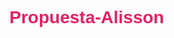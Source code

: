 # Propuesta-Alisson
<!DOCTYPE html>
<html lang="es">
<head>
    <meta charset="UTF-8">
    <meta name="viewport" content="width=device-width, initial-scale=1.0">
    <title>Mensaje especial</title>
    <style>
        body {
            font-family: 'Arial', sans-serif;
            margin: 0;
            overflow: hidden;
            position: relative;
            height: 100vh;
            display: flex;
            justify-content: center;
            align-items: center;
        }
        
        .background-slideshow {
            position: fixed;
            top: 0;
            left: 0;
            width: 100%;
            height: 100%;
            z-index: -1;
        }
        
        .slide {
            position: absolute;
            top: 0;
            left: 0;
            width: 100%;
            height: 100%;
            background-size: cover;
            background-position: center;
            opacity: 0;
            transition: opacity 2s ease-in-out;
        }
        
        .message-container {
            background-color: rgba(255, 255, 255, 0.85);
            border-radius: 15px;
            box-shadow: 0 4px 15px rgba(0, 0, 0, 0.2);
            padding: 30px;
            max-width: 600px;
            text-align: center;
            animation: fadeIn 1s ease-in;
            position: relative;
            z-index: 10;
            margin: 20px;
        }
        
        h1 {
            color: #e91e63;
            margin-bottom: 25px;
        }
        
        p {
            font-size: 18px;
            line-height: 1.6;
            color: #333;
        }
        
        .emoji {
            font-size: 22px;
            margin: 0 3px;
        }
        
        .question {
            margin-top: 30px;
            font-size: 20px;
            font-weight: bold;
            color: #e91e63;
        }
        
        .buttons {
            margin-top: 20px;
            display: flex;
            justify-content: center;
            gap: 20px;
        }
        
        .btn {
            padding: 10px 30px;
            border-radius: 50px;
            border: none;
            font-size: 16px;
            cursor: pointer;
            transition: transform 0.3s, box-shadow 0.3s;
            text-decoration: none;
            display: inline-block;
        }
        
        .btn:hover {
            transform: translateY(-3px);
            box-shadow: 0 4px 8px rgba(0, 0, 0, 0.2);
        }
        
        .btn-yes {
            background-color: #4CAF50;
            color: white;
        }
        
        .btn-no {
            background-color: #f44336;
            color: white;
        }
        
        .final-message {
            margin-top: 30px;
            font-size: 16px;
            font-style: italic;
            color: #555;
            border-top: 1px solid #ddd;
            padding-top: 20px;
        }
        
        .sound-control {
            position: fixed;
            bottom: 20px;
            right: 20px;
            background-color: rgba(255, 255, 255, 0.7);
            padding: 10px;
            border-radius: 50%;
            cursor: pointer;
            z-index: 100;
            font-size: 24px;
            width: 50px;
            height: 50px;
            display: flex;
            align-items: center;
            justify-content: center;
        }
        
        @keyframes fadeIn {
            from { opacity: 0; }
            to { opacity: 1; }
        }
        
        /* Animaciones para emojis flotantes */
        .floating-emoji {
            position: absolute;
            font-size: 30px;
            animation-name: float;
            animation-timing-function: ease-in-out;
            animation-iteration-count: infinite;
            z-index: 1;
            opacity: 0.8;
        }
        
        @keyframes float {
            0% {
                transform: translateY(0) rotate(0deg);
                opacity: 0;
            }
            10% {
                opacity: 1;
            }
            90% {
                opacity: 1;
            }
            100% {
                transform: translateY(-100vh) rotate(360deg);
                opacity: 0;
            }
        }
        
        #overlay {
            position: fixed;
            top: 0;
            left: 0;
            width: 100%;
            height: 100%;
            background-color: rgba(0, 0, 0, 0.7);
            display: flex;
            justify-content: center;
            align-items: center;
            z-index: 1000;
            cursor: pointer;
        }
        
        #overlay-text {
            color: white;
            font-size: 24px;
            text-align: center;
            padding: 20px;
        }
    </style>
</head>
<body>
    <!-- Overlay para iniciar música -->
    <div id="overlay">
        <div id="overlay-text">
            <p>Haz clic en cualquier parte para ver el mensaje con música 🎵</p>
        </div>
    </div>
    
    <!-- Fondo de atardeceres -->
    <div class="background-slideshow" id="backgroundSlideshow">
        <!-- Las imágenes se cargarán por JavaScript -->
    </div>

    <div class="message-container">
        <h1>Mensaje para la princesa hermosaa bonita que esta leyendo esto <span class="emoji">❤️</span><span class="emoji">💕</span><span class="emoji">💖</span></h1>
        <p>
            Para hacerlo formal quiero que el día de mañana después de que salgas del trabajo vayamos a comer algo tranqui 
            <span class="emoji">✨</span>, un helado o algo por el estilo 
            <span class="emoji">🍦</span> jsjs 
            <span class="emoji">😊</span>
        </p>
        <p>
            El día de hoy te hubiera insistido más pero tenía que quedarme en mi trabajo si o si
            <span class="emoji">💼</span>, no iba a venir el otro diseñador
            <span class="emoji">🎨</span>, aparte no me respondías los mensajes
            <span class="emoji">📱</span>
        </p>
        
        <div class="question">
            ¿Quieres salir el día de mañana? <span class="emoji">🥰</span><span class="emoji">💝</span><span class="emoji">🌹</span>
        </div>
        
        <div class="buttons">
            <a href="https://wa.me/51941272637?text=Si%20quiero%20%F0%9F%A5%BA" class="btn btn-yes" target="_blank">SÍ</a>
            <a href="https://wa.me/51941272637?text=%F0%9F%98%94" class="btn btn-no" target="_blank">NO</a>
        </div>
        
        <div class="final-message">
            Más allá de tu respuesta, la verdad que me hace muy feliz hacerte este tipo de detalles, porque imagino que te hago feliz así. En verdad espero hacerlo. 
            <br><br>
            Por cierto, sales guapísima en tu foto de perfil de TikTok jsjs 
            <span class="emoji">😍</span><span class="emoji">❤️</span><span class="emoji">💖</span><span class="emoji">💕</span><span class="emoji">✨</span>
        </div>
    </div>
    
    <!-- Control de sonido -->
    <div class="sound-control" id="soundControl" title="Activar/Desactivar música">🔊</div>
    
    <!-- Reproductor de YouTube oculto -->
    <div id="player" style="display:none;"></div>

    <script>
        // Imágenes de atardeceres
        const sunsetImages = [
            'https://images.unsplash.com/photo-1506815444479-bfdb1e96c566?ixlib=rb-1.2.1&auto=format&fit=crop&w=1350&q=80',
            'https://images.unsplash.com/photo-1472120435266-53107fd0c44a?ixlib=rb-1.2.1&auto=format&fit=crop&w=1350&q=80',
            'https://images.unsplash.com/photo-1476673160081-cf065607f449?ixlib=rb-1.2.1&auto=format&fit=crop&w=1352&q=80',
            'https://images.unsplash.com/photo-1530508777238-14544088c3ed?ixlib=rb-1.2.1&auto=format&fit=crop&w=1334&q=80',
            'https://images.unsplash.com/photo-1494548162494-384bba4ab999?ixlib=rb-1.2.1&auto=format&fit=crop&w=1350&q=80'
        ];
        
        // Crear emojis flotantes animados
        const emojis = ['❤️', '💕', '💖', '💗', '💓', '💝', '🌷', '🌹', '🌸', '💐'];
        const totalEmojis = 50;
        let player;
        let isMuted = false;
        let currentSlide = 0;
        
        function createFloatingEmojis() {
            for (let i = 0; i < totalEmojis; i++) {
                const emoji = document.createElement('div');
                emoji.className = 'floating-emoji';
                emoji.textContent = emojis[Math.floor(Math.random() * emojis.length)];
                
                // Posición inicial aleatoria
                emoji.style.left = Math.random() * 100 + 'vw';
                emoji.style.bottom = '-50px';
                
                // Animación con duración y retraso aleatorios
                const duration = 7 + Math.random() * 15;
                const delay = Math.random() * 15;
                emoji.style.animationDuration = duration + 's';
                emoji.style.animationDelay = delay + 's';
                
                document.body.appendChild(emoji);
            }
        }
        
        // Configurar el fondo de atardeceres
        function setupBackgroundSlideshow() {
            const slideshow = document.getElementById('backgroundSlideshow');
            
            // Crear slides para cada imagen
            sunsetImages.forEach((image, index) => {
                const slide = document.createElement('div');
                slide.className = 'slide';
                slide.style.backgroundImage = `url('${image}')`;
                if (index === 0) slide.style.opacity = 1;
                slideshow.appendChild(slide);
            });
            
            // Iniciar el cambio de diapositivas
            setInterval(changeSlide, 5000);
        }
        
        function changeSlide() {
            const slides = document.querySelectorAll('.slide');
            slides[currentSlide].style.opacity = 0;
            currentSlide = (currentSlide + 1) % slides.length;
            slides[currentSlide].style.opacity = 1;
        }
        
        // API de YouTube
        function onYouTubeIframeAPIReady() {
            player = new YT.Player('player', {
                height: '0',
                width: '0',
                videoId: '2YHzJCEIXZk', // ID del video de YouTube
                playerVars: {
                    'autoplay': 0,
                    'controls': 0,
                    'showinfo': 0,
                    'rel': 0,
                    'loop': 1,
                    'playlist': '2YHzJCEIXZk'
                },
                events: {
                    'onReady': onPlayerReady
                }
            });
        }
        
        function onPlayerReady(event) {
            // El reproductor está listo pero no inicia automáticamente
        }
        
        // Control de sonido
        document.getElementById('soundControl').addEventListener('click', function() {
            if (isMuted) {
                player.unMute();
                this.textContent = '🔊';
                isMuted = false;
            } else {
                player.mute();
                this.textContent = '🔇';
                isMuted = true;
            }
        });
        
        // Iniciar música y animaciones al hacer clic en el overlay
        document.getElementById('overlay').addEventListener('click', function() {
            this.style.display = 'none';
            if (player && player.playVideo) {
                player.playVideo();
            }
            createFloatingEmojis();
        });
        
        // Cargar la API de YouTube
        function loadYouTubeAPI() {
            const tag = document.createElement('script');
            tag.src = "https://www.youtube.com/iframe_api";
            const firstScriptTag = document.getElementsByTagName('script')[0];
            firstScriptTag.parentNode.insertBefore(tag, firstScriptTag);
        }
        
        // Inicializar al cargar la página
        window.onload = function() {
            loadYouTubeAPI();
            setupBackgroundSlideshow();
        };
    </script>
</body>
</html>
